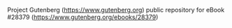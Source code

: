 Project Gutenberg (https://www.gutenberg.org) public repository for eBook #28379 (https://www.gutenberg.org/ebooks/28379)
